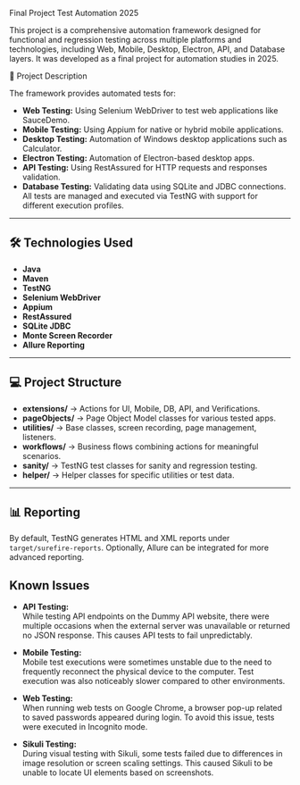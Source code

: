  Final Project Test Automation 2025

This project is a comprehensive automation framework designed for functional and regression testing
across multiple platforms and technologies, including Web, Mobile, Desktop, Electron, API, and Database layers.
It was developed as a final project for automation studies in 2025.

 🚀 Project Description

The framework provides automated tests for:
- **Web Testing:** Using Selenium WebDriver to test web applications like SauceDemo.
- **Mobile Testing:** Using Appium for native or hybrid mobile applications.
- **Desktop Testing:** Automation of Windows desktop applications such as Calculator.
- **Electron Testing:** Automation of Electron-based desktop apps.
- **API Testing:** Using RestAssured for HTTP requests and responses validation.
- **Database Testing:** Validating data using SQLite and JDBC connections.
All tests are managed and executed via TestNG with support for different execution profiles.

---
## 🛠 Technologies Used
- **Java**
- **Maven**
- **TestNG**
- **Selenium WebDriver**
- **Appium**
- **RestAssured**
- **SQLite JDBC**
- **Monte Screen Recorder**
- **Allure Reporting** 
---
## 💻 Project Structure

- **extensions/** → Actions for UI, Mobile, DB, API, and Verifications.
- **pageObjects/** → Page Object Model classes for various tested apps.
- **utilities/** → Base classes, screen recording, page management, listeners.
- **workflows/** → Business flows combining actions for meaningful scenarios.
- **sanity/** → TestNG test classes for sanity and regression testing.
- **helper/** → Helper classes for specific utilities or test data.

---


## 📊 Reporting

By default, TestNG generates HTML and XML reports under `target/surefire-reports`. Optionally, Allure can be integrated for more advanced reporting.

## Known Issues

- **API Testing:**  
  While testing API endpoints on the Dummy API website, there were multiple occasions when the external server was unavailable or returned no JSON response. This causes API tests to fail unpredictably.

- **Mobile Testing:**  
  Mobile test executions were sometimes unstable due to the need to frequently reconnect the physical device to the computer. Test execution was also noticeably slower compared to other environments.

- **Web Testing:**  
  When running web tests on Google Chrome, a browser pop-up related to saved passwords appeared during login. To avoid this issue, tests were executed in Incognito mode.

- **Sikuli Testing:**  
  During visual testing with Sikuli, some tests failed due to differences in image resolution or screen scaling settings. This caused Sikuli to be unable to locate UI elements based on screenshots.









